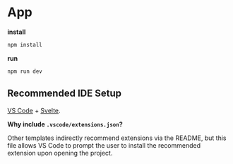 # App

**install**

```bash
npm install
```

**run**

```bash
npm run dev
```

## Recommended IDE Setup

[VS Code](https://code.visualstudio.com/) + [Svelte](https://marketplace.visualstudio.com/items?itemName=svelte.svelte-vscode).

**Why include `.vscode/extensions.json`?**

Other templates indirectly recommend extensions via the README, but this file allows VS Code to prompt the user to install the recommended extension upon opening the project.
